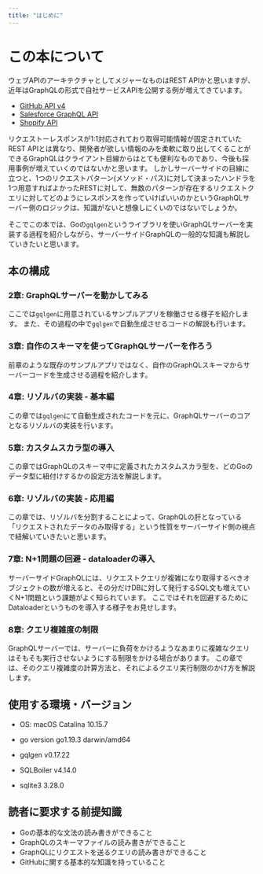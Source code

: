 ```yaml
---
title: "はじめに"
---
```

# この本について
ウェブAPIのアーキテクチャとしてメジャーなものはREST APIかと思いますが、近年はGraphQLの形式で自社サービスAPIを公開する例が増えてきています。

- [GitHub API v4](https://docs.github.com/ja/graphql)
- [Salesforce GraphQL API](https://developer.salesforce.com/jpblogs/2022/10/introducing-the-salesforce-graphql-api-jp/)
- [Shopify API](https://shopify.dev/api)

リクエストーレスポンスが1:1対応されており取得可能情報が固定されていたREST APIとは異なり、開発者が欲しい情報のみを柔軟に取り出してくることができるGraphQLはクライアント目線からはとても便利なものであり、今後も採用事例が増えていくのではないかと思います。
しかしサーバーサイドの目線に立つと、1つのリクエストパターン(メソッド・パス)に対して決まったハンドラを1つ用意すればよかったRESTに対して、無数のパターンが存在するリクエストクエリに対してどのようにレスポンスを作っていけばいいのかというGraphQLサーバー側のロジックは、知識がないと想像しにくいのではないでしょうか。

そこでこの本では、Goの`gqlgen`というライブラリを使いGraphQLサーバーを実装する過程を紹介しながら、サーバーサイドGraphQLの一般的な知識も解説していきたいと思います。

## 本の構成
### 2章: GraphQLサーバーを動かしてみる
ここでは`gqlgen`に用意されているサンプルアプリを稼働させる様子を紹介します。
また、その過程の中で`gqlgen`で自動生成させるコードの解説も行います。

### 3章: 自作のスキーマを使ってGraphQLサーバーを作ろう
前章のような既存のサンプルアプリではなく、自作のGraphQLスキーマからサーバーコードを生成させる過程を紹介します。

### 4章: リゾルバの実装 - 基本編
この章では`gqlgen`にて自動生成されたコードを元に、GraphQLサーバーのコアとなるリゾルバの実装を行います。

### 5章: カスタムスカラ型の導入
この章ではGraphQLのスキーマ中に定義されたカスタムスカラ型を、どのGoのデータ型に紐付けするかの設定方法を解説します。

### 6章: リゾルバの実装 - 応用編
この章では、リゾルバを分割することによって、GraphQLの肝となっている「リクエストされたデータのみ取得する」という性質をサーバーサイド側の視点で紐解いていきたいと思います。

### 7章: N+1問題の回避 - dataloaderの導入
サーバーサイドGraphQLには、リクエストクエリが複雑になり取得するべきオブジェクトの数が増えると、その分だけDBに対して発行するSQL文も増えていくN+1問題という課題がよく知られています。
ここではそれを回避するためにDataloaderというものを導入する様子をお見せします。

### 8章: クエリ複雑度の制限
GraphQLサーバーでは、サーバーに負荷をかけるようなあまりに複雑なクエリはそもそも実行させないようにする制限をかける場合があります。
この章では、そのクエリ複雑度の計算方法と、それによるクエリ実行制限のかけ方を解説します。

## 使用する環境・バージョン
- OS: macOS Catalina 10.15.7
- go version go1.19.3 darwin/amd64

- gqlgen v0.17.22
- SQLBoiler v4.14.0
- sqlite3 3.28.0

## 読者に要求する前提知識
- Goの基本的な文法の読み書きができること
- GraphQLのスキーマファイルの読み書きができること
- GraphQLにリクエストを送るクエリの読み書きができること
- GitHubに関する基本的な知識を持っていること
